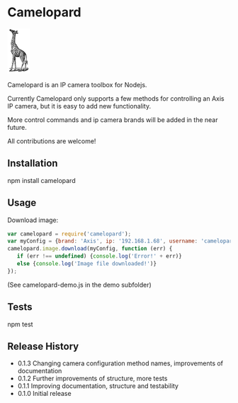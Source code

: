 # Camelopard

![alt tag](https://github.com/fsandx/camelopard/blob/master/assets/camelopard.png)

Camelopard is an IP camera toolbox for Nodejs.

Currently Camelopard only supports a few methods for controlling an Axis IP camera, but it is easy to add new functionality.

More control commands and ip camera brands will be added in the near future.

All contributions are welcome!


## Installation

npm install camelopard

## Usage
Download image:
 ```JavaScript
var camelopard = require('camelopard');
var myConfig = {brand: 'Axis', ip: '192.168.1.68', username: 'camelopard', password: 'pass'};
camelopard.image.download(myConfig, function (err) {
	if (err !== undefined) {console.log('Error!' + err)}
	else {console.log('Image file downloaded!')}
});
 ```

 (See camelopard-demo.js in the demo subfolder)

## Tests

  npm test

## Release History

* 0.1.3 Changing camera configuration method names, improvements of documentation
* 0.1.2 Further improvements of structure, more tests
* 0.1.1 Improving documentation, structure and testability
* 0.1.0 Initial release

